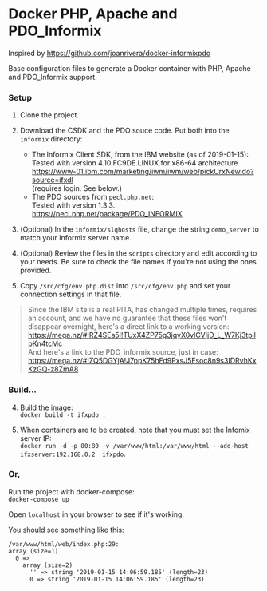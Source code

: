 # Docker PHP, Apache and PDO_Informix
Inspired by https://github.com/joanrivera/docker-informixpdo

Base configuration files to generate a Docker container with PHP, Apache and PDO_Informix support. 

### Setup

1. Clone the project.

1. Download the CSDK and the PDO souce code. Put both into the `informix` directory:
    * The Informix Client SDK, from the IBM website (as of 2019-01-15):  
    Tested with version 4.10.FC9DE.LINUX for x86-64 architecture.  
      https://www-01.ibm.com/marketing/iwm/iwm/web/pickUrxNew.do?source=ifxdl  
      (requires login. See below.)
    * The PDO sources from `pecl.php.net`:  
    Tested with version 1.3.3.  
      https://pecl.php.net/package/PDO_INFORMIX

2. (Optional) In the `informix/slqhosts` file, change the string `demo_server` to match your Informix server name.

3. (Optional) Review the files in the `scripts` directory and edit according to your needs. Be sure to check the file names if you're not using the ones provided.

4. Copy `/src/cfg/env.php.dist` into `/src/cfg/env.php` and set your connection settings in that file.

>Since the IBM site is a real PITA, has changed multiple times, requires an account, and we have no guarantee that these files won't disappear overnight, here's a direct link to a working version:  
https://mega.nz/#!RZ4SEa5I!TUxX4ZP75g3jqyX0vlCVIjD_L_W7Kj3tpilpKn4tcMc  
And here's a link to the PDO_informix source, just in case:  
https://mega.nz/#!ZQ5DGYjA!J7ppK75hFd9PxsJ5Fsoc8n9s3IDRvhKxKzGQ-z8ZmA8

### Build...

4. Build the image:  
`docker build -t ifxpdo .`

5. When containers are to be created, note that you must set the Infomix server IP:  
`docker run -d -p 80:80 -v /var/www/html:/var/www/html --add-host ifxserver:192.168.0.2  ifxpdo`.

### Or,
Run the project with docker-compose:\
`docker-compose up`

Open `localhost` in your browser to see if it's working.

You should see something like this:  
```
/var/www/html/web/index.php:29:
array (size=1)
  0 => 
    array (size=2)
      '' => string '2019-01-15 14:06:59.185' (length=23)
      0 => string '2019-01-15 14:06:59.185' (length=23)
```
